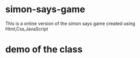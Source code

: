 # simon-says-game
This is a online version of the simon says game
created using Html,Css,JavaScript
# demo of the class
